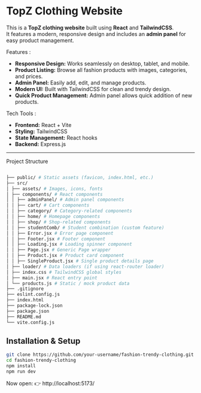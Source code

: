 # TopZ Clothing Website

This is a **TopZ clothing website** built using **React** and **TailwindCSS**.  
It features a modern, responsive design and includes an **admin panel** for easy product management.


 Features :

- **Responsive Design:** Works seamlessly on desktop, tablet, and mobile.  
- **Product Listing:** Browse all fashion products with images, categories, and prices.  
- **Admin Panel:** Easily add, edit, and manage products.  
- **Modern UI:** Built with TailwindCSS for clean and trendy design.  
- **Quick Product Management:** Admin panel allows quick addition of new products.  


Tech Tools :

- **Frontend:** React + Vite  
- **Styling:** TailwindCSS  
- **State Management:** React hooks 
- **Backend:** Express.js

---
 Project Structure
 ```bash

├── public/ # Static assets (favicon, index.html, etc.)
├── src/
│ ├── assets/ # Images, icons, fonts
│ ├── components/ # React components
│ │ ├── adminPanel/ # Admin panel components
│ │ ├── cart/ # Cart components
│ │ ├── category/ # Category-related components
│ │ ├── home/ # Homepage components
│ │ ├── shop/ # Shop-related components
│ │ ├── studentComb/ # Student combination (custom feature)
│ │ ├── Error.jsx # Error page component
│ │ ├── Footer.jsx # Footer component
│ │ ├── Loading.jsx # Loading spinner component
│ │ ├── Page.jsx # Generic Page wrapper
│ │ ├── Product.jsx # Product card component
│ │ ├── SingleProduct.jsx # Single product details page
│ ├── loader/ # Data loaders (if using react-router loader)
│ ├── index.css # TailwindCSS global styles
│ ├── main.jsx # React entry point
│ └── products.js # Static / mock product data
├── .gitignore
├── eslint.config.js
├── index.html
├── package-lock.json
├── package.json
├── README.md
└── vite.config.js

```
##  Installation & Setup

```bash
git clone https://github.com/your-username/fashion-trendy-clothing.git
cd fashion-trendy-clothing
npm install
npm run dev

```
Now open:
👉 http://localhost:5173/



 

